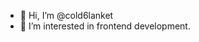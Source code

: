 - 👋 Hi, I’m @cold6lanket
- 👀 I’m interested in frontend development.


<!---
cold6lanket/cold6lanket is a ✨ special ✨ repository because its `README.md` (this file) appears on your GitHub profile.
You can click the Preview link to take a look at your changes.
--->
